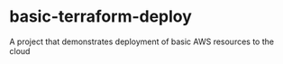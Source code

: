 # basic-terraform-deploy
A project that demonstrates deployment of basic AWS resources to the cloud
